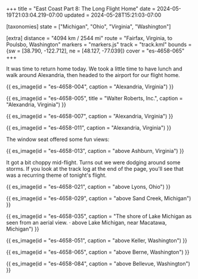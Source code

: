 +++
title = "East Coast Part 8: The Long Flight Home"
date = 2024-05-19T21:03:04.219-07:00
updated = 2024-05-28T15:21:03-07:00

[taxonomies]
state = ["Michigan", "Ohio", "Virginia", "Washington"]

[extra]
distance = "4094 km / 2544 mi"
route = "Fairfax, Virginia, to Poulsbo, Washington"
markers = "markers.js"
track = "track.kml"
bounds = {sw = [38.790, -122.712], ne = [48.127, -77.039]}
cover = "es-4658-065"
+++

It was time to return home today. We took a little time to have lunch and walk around Alexandria, then headed to the airport for our flight home.

<!-- more -->

{{ es_image(id = "es-4658-004", caption = "Alexandria, Virginia") }}

{{ es_image(id = "es-4658-005", title = "Walter Roberts, Inc.", caption = "Alexandria, Virginia") }}

{{ es_image(id = "es-4658-007", caption = "Alexandria, Virginia") }}

{{ es_image(id = "es-4658-011", caption = "Alexandria, Virginia") }}

The window seat offered some fun views:

{{ es_image(id = "es-4658-013", caption = "above Ashburn, Virginia") }}

It got a bit choppy mid-flight. Turns out we were dodging around some storms. If you look at the track log at the end of the page, you'll see that was a recurring theme of tonight's flight.

{{ es_image(id = "es-4658-021", caption = "above Lyons, Ohio") }}

{{ es_image(id = "es-4658-029", caption = "above Sand Creek, Michigan") }}

{{ es_image(id = "es-4658-035", caption = "The shore of Lake Michigan as seen from an aerial view. · above Lake Michigan, near Macatawa, Michigan") }}

{{ es_image(id = "es-4658-051", caption = "above Keller, Washington") }}

{{ es_image(id = "es-4658-065", caption = "above Berne, Washington") }}

{{ es_image(id = "es-4658-084", caption = "above Bellevue, Washington") }}
